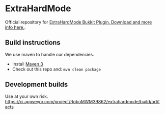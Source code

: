 ExtraHardMode
=============

Official repository for [ExtraHardMode Bukkit Plugin. Download and more info here.](http://dev.bukkit.org/bukkit-plugins/fun-hard-mode/).

## Build instructions

We use maven to handle our dependencies.

* Install [Maven 3](http://maven.apache.org/download.html)
* Check out this repo and: `mvn clean package`

## Development builds
Use at your own risk. https://ci.appveyor.com/project/RoboMWM39862/extrahardmode/build/artifacts
